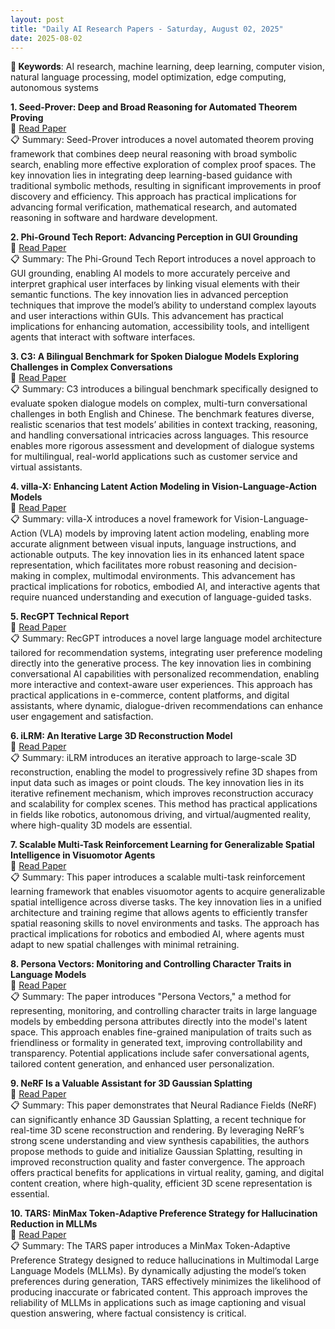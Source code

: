 ```yaml
---
layout: post
title: "Daily AI Research Papers - Saturday, August 02, 2025"
date: 2025-08-02
---
```


**🔑 Keywords**: AI research, machine learning, deep learning, computer vision, natural language processing, model optimization, edge computing, autonomous systems

**1. Seed-Prover: Deep and Broad Reasoning for Automated Theorem Proving**  
🔗 [Read Paper](https://huggingface.co/papers/2507.23726)  
📋 Summary: Seed-Prover introduces a novel automated theorem proving framework that combines deep neural reasoning with broad symbolic search, enabling more effective exploration of complex proof spaces. The key innovation lies in integrating deep learning-based guidance with traditional symbolic methods, resulting in significant improvements in proof discovery and efficiency. This approach has practical implications for advancing formal verification, mathematical research, and automated reasoning in software and hardware development.

**2. Phi-Ground Tech Report: Advancing Perception in GUI Grounding**  
🔗 [Read Paper](https://huggingface.co/papers/2507.23779)  
📋 Summary: The Phi-Ground Tech Report introduces a novel approach to GUI grounding, enabling AI models to more accurately perceive and interpret graphical user interfaces by linking visual elements with their semantic functions. The key innovation lies in advanced perception techniques that improve the model’s ability to understand complex layouts and user interactions within GUIs. This advancement has practical implications for enhancing automation, accessibility tools, and intelligent agents that interact with software interfaces.

**3. C3: A Bilingual Benchmark for Spoken Dialogue Models Exploring
  Challenges in Complex Conversations**  
🔗 [Read Paper](https://huggingface.co/papers/2507.22968)  
📋 Summary: C3 introduces a bilingual benchmark specifically designed to evaluate spoken dialogue models on complex, multi-turn conversational challenges in both English and Chinese. The benchmark features diverse, realistic scenarios that test models’ abilities in context tracking, reasoning, and handling conversational intricacies across languages. This resource enables more rigorous assessment and development of dialogue systems for multilingual, real-world applications such as customer service and virtual assistants.

**4. villa-X: Enhancing Latent Action Modeling in Vision-Language-Action
  Models**  
🔗 [Read Paper](https://huggingface.co/papers/2507.23682)  
📋 Summary: villa-X introduces a novel framework for Vision-Language-Action (VLA) models by improving latent action modeling, enabling more accurate alignment between visual inputs, language instructions, and actionable outputs. The key innovation lies in its enhanced latent space representation, which facilitates more robust reasoning and decision-making in complex, multimodal environments. This advancement has practical implications for robotics, embodied AI, and interactive agents that require nuanced understanding and execution of language-guided tasks.

**5. RecGPT Technical Report**  
🔗 [Read Paper](https://huggingface.co/papers/2507.22879)  
📋 Summary: RecGPT introduces a novel large language model architecture tailored for recommendation systems, integrating user preference modeling directly into the generative process. The key innovation lies in combining conversational AI capabilities with personalized recommendation, enabling more interactive and context-aware user experiences. This approach has practical applications in e-commerce, content platforms, and digital assistants, where dynamic, dialogue-driven recommendations can enhance user engagement and satisfaction.

**6. iLRM: An Iterative Large 3D Reconstruction Model**  
🔗 [Read Paper](https://huggingface.co/papers/2507.23277)  
📋 Summary: iLRM introduces an iterative approach to large-scale 3D reconstruction, enabling the model to progressively refine 3D shapes from input data such as images or point clouds. The key innovation lies in its iterative refinement mechanism, which improves reconstruction accuracy and scalability for complex scenes. This method has practical applications in fields like robotics, autonomous driving, and virtual/augmented reality, where high-quality 3D models are essential.

**7. Scalable Multi-Task Reinforcement Learning for Generalizable Spatial
  Intelligence in Visuomotor Agents**  
🔗 [Read Paper](https://huggingface.co/papers/2507.23698)  
📋 Summary: This paper introduces a scalable multi-task reinforcement learning framework that enables visuomotor agents to acquire generalizable spatial intelligence across diverse tasks. The key innovation lies in a unified architecture and training regime that allows agents to efficiently transfer spatial reasoning skills to novel environments and tasks. The approach has practical implications for robotics and embodied AI, where agents must adapt to new spatial challenges with minimal retraining.

**8. Persona Vectors: Monitoring and Controlling Character Traits in Language
  Models**  
🔗 [Read Paper](https://huggingface.co/papers/2507.21509)  
📋 Summary: The paper introduces "Persona Vectors," a method for representing, monitoring, and controlling character traits in large language models by embedding persona attributes directly into the model's latent space. This approach enables fine-grained manipulation of traits such as friendliness or formality in generated text, improving controllability and transparency. Potential applications include safer conversational agents, tailored content generation, and enhanced user personalization.

**9. NeRF Is a Valuable Assistant for 3D Gaussian Splatting**  
🔗 [Read Paper](https://huggingface.co/papers/2507.23374)  
📋 Summary: This paper demonstrates that Neural Radiance Fields (NeRF) can significantly enhance 3D Gaussian Splatting, a recent technique for real-time 3D scene reconstruction and rendering. By leveraging NeRF’s strong scene understanding and view synthesis capabilities, the authors propose methods to guide and initialize Gaussian Splatting, resulting in improved reconstruction quality and faster convergence. The approach offers practical benefits for applications in virtual reality, gaming, and digital content creation, where high-quality, efficient 3D scene representation is essential.

**10. TARS: MinMax Token-Adaptive Preference Strategy for Hallucination
  Reduction in MLLMs**  
🔗 [Read Paper](https://huggingface.co/papers/2507.21584)  
📋 Summary: The TARS paper introduces a MinMax Token-Adaptive Preference Strategy designed to reduce hallucinations in Multimodal Large Language Models (MLLMs). By dynamically adjusting the model’s token preferences during generation, TARS effectively minimizes the likelihood of producing inaccurate or fabricated content. This approach improves the reliability of MLLMs in applications such as image captioning and visual question answering, where factual consistency is critical.
